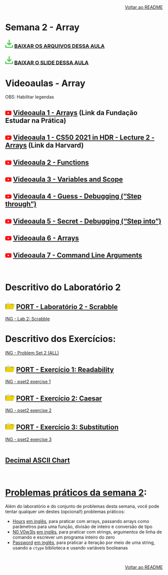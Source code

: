 <p align="right">
   <a href="https://patyfil.github.io/cs50-cc50-harvard/">Voltar ao README</a>
</p>

# Semana 2 - Array  

### <img src="assets/baixar.svg" width=25 /> [BAIXAR OS ARQUIVOS DESSA AULA](./assets/ArquivosZips/semana2/src2.zip)  
### <img src="assets/baixar.svg" width=25 /> [BAIXAR O SLIDE DESSA AULA](./assets/slides/2-Array.pdf)  


# Videoaulas - Array  

<p>OBS: Habilitar legendas</p>

## <img src="assets/youtube.svg" width=20 /> [Videoaula 1 - Arrays](https://www.youtube.com/watch?v=yvAVgpKW6tY) (Link da Fundação Estudar na Prática)  

## <img src="assets/youtube.svg" width=20 /> [Videoaula 1 - CS50 2021 in HDR - Lecture 2 - Arrays](https://www.youtube.com/watch?v=v_luodP_mfE) (Link da Harvard)  

## <img src="assets/youtube.svg" width=20 /> [Videoaula 2 - Functions](https://www.youtube.com/watch?v=n1glFqt3g38&t=5s)  

## <img src="assets/youtube.svg" width=20 /> [Videoaula 3 - Variables and Scope](https://www.youtube.com/watch?v=GiFbdVGjF9I)  

## <img src="assets/youtube.svg" width=20 /> [Videoaula 4 - Guess - Debugging (“Step through”)](https://www.youtube.com/watch?v=---HbbANxDQ)  

## <img src="assets/youtube.svg" width=20 /> [Videoaula 5 - Secret - Debugging (“Step into”)](https://www.youtube.com/watch?v=tk3cl8hyfqM)  

## <img src="assets/youtube.svg" width=20 /> [Videoaula 6 - Arrays](https://www.youtube.com/watch?v=K1yC1xshF40)  

## <img src="assets/youtube.svg" width=20 /> [Videoaula 7 - Command Line Arguments](https://www.youtube.com/watch?v=AI6Ccfno6Pk)  

&nbsp;

# Descritivo do Laboratório 2

## <img src="assets/folderOpen2.svg" width=30 /> [PORT - Laboratório 2 - Scrabble](https://patyfil.github.io/cs50-cc50-harvard/semana2/scrabble)  
[ING - Lab 2: Scrabble](https://cs50.harvard.edu/x/2023/labs/2/) 


# Descritivo dos Exercícios: 
[ING - Problem Set 2 (ALL)](https://cs50.harvard.edu/x/2023/psets/2/)  

## <img src="assets/folderOpen2.svg" width=30 /> [PORT - Exercício 1: Readability](https://patyfil.github.io/cs50-cc50-harvard/semana2/readability)  
[ING - pset2 exercise 1](https://cs50.harvard.edu/x/2023/psets/2/readability/)  

## <img src="assets/folderOpen2.svg" width=30 /> [PORT - Exercício 2: Caesar](https://patyfil.github.io/cs50-cc50-harvard/semana2/caesar)  
[ING - pset2 exercise 2](https://cs50.harvard.edu/x/2023/psets/2/caesar/)  

## <img src="assets/folderOpen2.svg" width=30 /> [PORT - Exercício 3: Substitution](https://patyfil.github.io/cs50-cc50-harvard/semana2/substitution)  
[ING - pset2 exercise 3](https://cs50.harvard.edu/x/2023/psets/2/substitution/)  
<br>

## [Decimal ASCII Chart](https://asciichart.com/)

&nbsp;

# [Problemas práticos da semana 2](https://cs50.harvard.edu/x/2023/problems/2/):  

Além do laboratório e do conjunto de problemas desta semana, você pode tentar qualquer um destes (opcional!) problemas práticos:

* [Hours](https://patyfil.github.io/cs50-cc50-harvard/semana2/hours.md) [em inglês](https://cs50.harvard.edu/x/2023/problems/2/hours/), para praticar com arrays, passando arrays como parâmetros para uma função, divisão de inteiro e conversão de tipo  
* [N0 V0w3ls](https://patyfil.github.io/cs50-cc50-harvard/semana2/no-vowels.md) [em inglês](https://cs50.harvard.edu/x/2023/problems/2/no-vowels/), para praticar com strings, argumentos de linha de comando e escrever um programa inteiro do zero  
* [Password](https://patyfil.github.io/cs50-cc50-harvard/semana2/password.md) [em inglês](https://cs50.harvard.edu/x/2023/problems/2/password/), para praticar a iteração por meio de uma string, usando a `ctype` biblioteca e usando variáveis ​​booleanas  

&nbsp;

<p align="right">
   <a href="https://patyfil.github.io/cs50-cc50-harvard/">Voltar ao README</a>
</p>